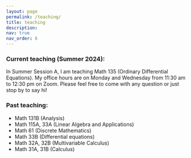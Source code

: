```yaml
---
layout: page
permalink: /teaching/
title: teaching
description: 
nav: true
nav_order: 6
---
```


### Current teaching (Summer 2024):
In Summer Session A, I am teaching Math 135 (Ordinary Differential Equations). My office hours are on Monday and Wednesday from 11:30 am to 12:30 pm on Zoom. Please feel free to come with any question or just stop by to say hi!

  
### Past teaching:
- Math 131B (Analysis)
- Math 115A, 33A (Linear Algebra and Applications)
- Math 61 (Discrete Mathematics)
- Math 33B (Differential equations)
- Math 32A, 32B (Multivariable Calculus)
- Math 31A, 31B (Calculus)
